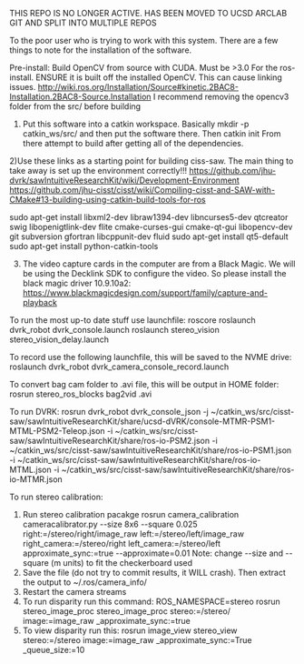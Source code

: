 THIS REPO IS NO LONGER ACTIVE. HAS BEEN MOVED TO UCSD ARCLAB GIT AND SPLIT INTO MULTIPLE REPOS

To the poor user who is trying to work with this system. There are a few things to note for the installation of the software.

Pre-install:
Build OpenCV from source with CUDA. Must be >3.0
For the ros-install. ENSURE it is built off the installed OpenCV. This can cause linking issues.
http://wiki.ros.org/Installation/Source#kinetic.2BAC8-Installation.2BAC8-Source.Installation
I recommend removing the opencv3 folder from the src/ before building

1) Put this software into a catkin workspace. Basically mkdir -p catkin_ws/src/ and then put the software there. Then catkin init 
From there attempt to build after getting all of the dependencies.

2)Use these links as a starting point for building ciss-saw. The main thing to take away is set up the environment correctly!!!
https://github.com/jhu-dvrk/sawIntuitiveResearchKit/wiki/Development-Environment
https://github.com/jhu-cisst/cisst/wiki/Compiling-cisst-and-SAW-with-CMake#13-building-using-catkin-build-tools-for-ros

sudo apt-get install libxml2-dev libraw1394-dev libncurses5-dev qtcreator swig libopenigtlink-dev flite cmake-curses-gui cmake-qt-gui libopencv-dev git subversion gfortran libcppunit-dev fluid
sudo apt-get install qt5-default
sudo apt-get install python-catkin-tools


3) The video capture cards in the computer are from a Black Magic. We will be using the Decklink SDK to configure the video. So please install the black magic driver 10.9.10a2:
https://www.blackmagicdesign.com/support/family/capture-and-playback


To run the most up-to date stuff use launchfile:
    roscore
    roslaunch dvrk_robot dvrk_console.launch
    roslaunch stereo_vision stereo_vision_delay.launch

To record use the following launchfile, this will be saved to the NVME drive:
    roslaunch dvrk_robot dvrk_camera_console_record.launch <name-of-folder>

To convert bag cam folder to .avi file, this will be output in HOME folder:
    rosrun stereo_ros_blocks bag2vid <filepath-to-folder-with-cam-bags> <output-file-name>.avi

To run DVRK:
rosrun dvrk_robot dvrk_console_json -j ~/catkin_ws/src/cisst-saw/sawIntuitiveResearchKit/share/ucsd-dVRK/console-MTMR-PSM1-MTML-PSM2-Teleop.json -i ~/catkin_ws/src/cisst-saw/sawIntuitiveResearchKit/share/ros-io-PSM2.json -i ~/catkin_ws/src/cisst-saw/sawIntuitiveResearchKit/share/ros-io-PSM1.json -i ~/catkin_ws/src/cisst-saw/sawIntuitiveResearchKit/share/ros-io-MTML.json -i ~/catkin_ws/src/cisst-saw/sawIntuitiveResearchKit/share/ros-io-MTMR.json



To run stereo calibration:
1) Run stereo calibration pacakge
rosrun camera_calibration cameracalibrator.py --size 8x6 --square 0.025 right:=/stereo/right/image_raw left:=/stereo/left/image_raw right_camera:=/stereo/right left_camera:=/stereo/left approximate_sync:=true --approximate=0.01
Note: change --size and --square (m units) to fit the checkerboard used
2) Save the file (do not try to commit results, it WILL crash). Then extract the output to ~/.ros/camera_info/
3) Restart the camera streams
4) To run disparity run this command:
ROS_NAMESPACE=stereo rosrun stereo_image_proc stereo_image_proc stereo:=/stereo/ image:=image_raw _approximate_sync:=true
5) To view disparity run this:
rosrun image_view stereo_view stereo:=/stereo image:=image_raw _approximate_sync:=True _queue_size:=10
